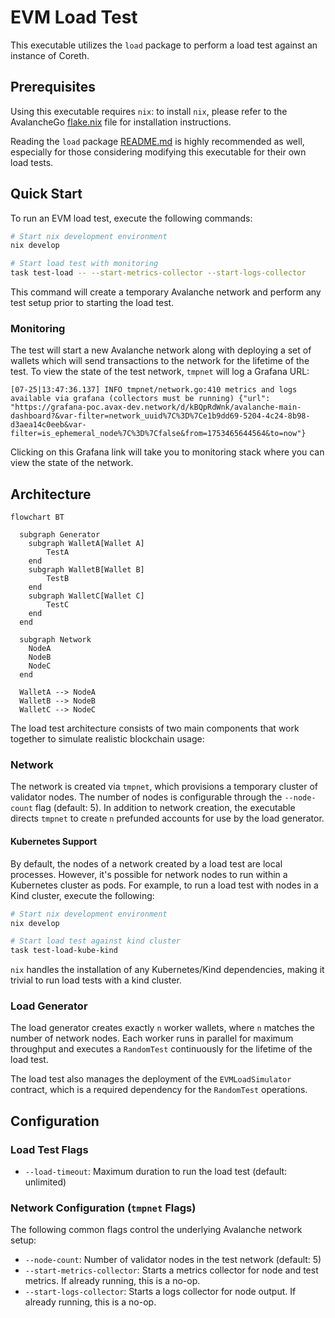 # EVM Load Test

This executable utilizes the `load` package to perform a load test against an instance of Coreth. 

## Prerequisites

Using this executable requires `nix`: to install `nix`, please refer to the AvalancheGo [flake.nix](../../../flake.nix) file for installation instructions.

Reading the `load` package [README.md](../README.md) is highly recommended as well,
especially for those considering modifying this executable for their own load tests.

## Quick Start

To run an EVM load test, execute the following commands:

```bash
# Start nix development environment
nix develop

# Start load test with monitoring
task test-load -- --start-metrics-collector --start-logs-collector
```

This command will create a temporary Avalanche network and perform any test setup prior
to starting the load test.

### Monitoring

The test will start a new Avalanche network along with deploying a set of 
wallets which will send transactions to the network for the lifetime of the test.
To view the state of the test network, `tmpnet` will log a Grafana URL:

```
[07-25|13:47:36.137] INFO tmpnet/network.go:410 metrics and logs available via grafana (collectors must be running) {"url": "https://grafana-poc.avax-dev.network/d/kBQpRdWnk/avalanche-main-dashboard?&var-filter=network_uuid%7C%3D%7Ce1b9dd69-5204-4c24-8b98-d3aea14c0eeb&var-filter=is_ephemeral_node%7C%3D%7Cfalse&from=1753465644564&to=now"}
```

Clicking on this Grafana link will take you to monitoring stack where you can view 
the state of the network.

## Architecture

```mermaid
flowchart BT

  subgraph Generator
    subgraph WalletA[Wallet A]
        TestA
    end
    subgraph WalletB[Wallet B]
        TestB
    end
    subgraph WalletC[Wallet C]
        TestC
    end
  end

  subgraph Network
    NodeA
    NodeB
    NodeC
  end

  WalletA --> NodeA
  WalletB --> NodeB
  WalletC --> NodeC
```

The load test architecture consists of two main components that work together to simulate realistic blockchain usage:

### Network

The network is created via `tmpnet`, which provisions a temporary cluster of validator nodes. The number of nodes is configurable through the `--node-count` flag (default: 5).
In addition to network creation, the executable directs `tmpnet` to create `n` prefunded accounts for use by the load generator.

#### Kubernetes Support

By default, the nodes of a network created by a load test are local processes. However, it's possible for network nodes to run within a Kubernetes cluster as pods. For example, to run a load test with nodes in a Kind cluster, execute the following:

```bash
# Start nix development environment
nix develop

# Start load test against kind cluster
task test-load-kube-kind
```

`nix` handles the installation of any Kubernetes/Kind dependencies, making it trivial to run load tests with a kind cluster.

### Load Generator

The load generator creates exactly `n` worker wallets, where `n` matches the number of network nodes. Each worker runs in parallel for maximum throughput and executes a `RandomTest` continuously for the lifetime of the load test.

The load test also manages the deployment of the `EVMLoadSimulator` contract, which is a required dependency for the `RandomTest` operations.

## Configuration

### Load Test Flags

- `--load-timeout`: Maximum duration to run the load test (default: unlimited)

### Network Configuration (`tmpnet` Flags)

The following common flags control the underlying Avalanche network setup:

- `--node-count`: Number of validator nodes in the test network (default: 5)
- `--start-metrics-collector`: Starts a metrics collector for node and test metrics. If already running, this is a no-op.
- `--start-logs-collector`: Starts a logs collector for node output. If already running, this is a no-op.

